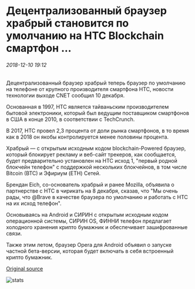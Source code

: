 # Децентрализованный браузер храбрый становится по умолчанию на HTC Blockchain смартфон ...

###### 2018-12-10 19:12

Децентрализованный браузер храбрый теперь браузер по умолчанию на телефоне от крупного производителя смартфона HTC, новости технологии выходе CNET сообщил 10 декабря.

Основанная в 1997, HTC является тайваньским производителем бытовой электроники, который был ведущим поставщиком смартфонов в США в конце 2010, в соответствии с TechCrunch.

В 2017, HTC провел 2,3 процента от доли рынка смартфонов, в то время как в 2018 он якобы контролируется менее половины процента.

Храбрый — с открытым исходным кодом blockchain-Powered браузер, который блокирует рекламу и веб-сайт трекеров, как сообщается, будет предварительно установлен на HTC исход 1, "первый родной блокчейн телефон" с поддержкой нескольких блокчейнов, в том числе Bitcoin (BTC) и Эфириум (ETH) Сетей.

Брендан Eich, со-основатель храбрый и ранее Mozilla, объявила о партнерстве с HTC в чирикать на 8 декабря, сказав, что "Мы очень рады, что @Brave в качестве браузера по умолчанию и работать с HTC на их исход телефон".

Основываясь на Android и СИРИН с открытым исходным кодом операционной системы, СИРИН OS, ФИННИ телефон предлагает холодного хранения крипто бумажник и обеспечивает зашифрованные связи.

Также этим летом, браузер Opera для Android объявил о запуске частной бета-версии, которая будет включать в себя встроенный крипто бумажник.

[Original source](https://cointelegraph.com/news/decentralized-browser-brave-becomes-default-on-htc-blockchain-smartphone)

![stats](https://c.statcounter.com/11760860/0/a89fa40b/1/ "stats")